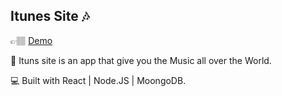 ## Itunes Site 🎶

👉🏽 [Demo](https://ituns.herokuapp.com/)

🌟 Ituns site is an app that give you the Music all over the World. 

💻 Built with React | Node.JS | MoongoDB.
